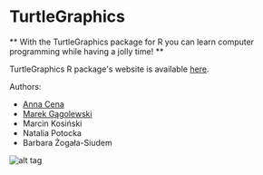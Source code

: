TurtleGraphics
==============

** With the TurtleGraphics package for R you can learn computer
programming while having a jolly time! **
    
TurtleGraphics R package's website is available
[here](http://TurtleGraphics.rexamine.com).


Authors:
* [Anna Cena](http://cena.rexamine.com)
* [Marek Gągolewski](http://gagolewski.rexamine.com)
* Marcin Kosiński
* Natalia Potocka
* Barbara Żogała-Siudem


![alt tag](https://raw.githubusercontent.com/Rexamine/TurtleGraphics/master/devel/img/turtle2.png "Turtle")
